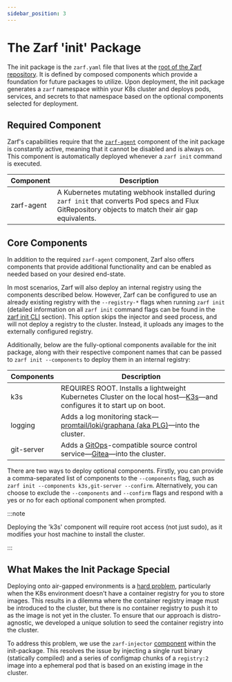 ```yaml
---
sidebar_position: 3
---
```


# The Zarf 'init' Package

The init package is the `zarf.yaml` file that lives at the [root of the Zarf repository](https://github.com/defenseunicorns/zarf/blob/main/zarf.yaml).
It is defined by composed components which provide a foundation for future packages to utilize. Upon deployment, the init package generates a `zarf` namespace within your K8s cluster and deploys pods, services, and secrets to that namespace based on the optional components selected for deployment.

## Required Component

Zarf's capabilities require that the [`zarf-agent`](https://docs.zarf.dev/docs/faq#what-is-the-zarf-agent) component of the init package is constantly active, meaning that it cannot be disabled and is always on. This component is automatically deployed whenever a `zarf init` command is executed.

| Component              | Description                                                                                                          |
| ----------------------- | -------------------------------------------------------------------------------------------------------------------- |
| zarf-agent           | A Kubernetes mutating webhook installed during `zarf init` that converts Pod specs and Flux GitRepository objects to match their air gap equivalents.

## Core Components

In addition to the required `zarf-agent` component, Zarf also offers components that provide additional functionality and can be enabled as needed based on your desired end-state.

In most scenarios, Zarf will also deploy an internal registry using the components described below. However, Zarf can be configured to use an already existing registry with the `--registry-*` flags when running `zarf init` (detailed information on all `zarf init` command flags can be found in the [zarf init CLI](https://docs.zarf.dev/docs/user-guide/the-zarf-cli/cli-commands/zarf_init) section). This option skips the injector and seed process, and will not deploy a registry to the cluster. Instead, it uploads any images to the externally configured registry.

Additionally, below are the fully-optional components available for the init package, along with their respective component names that can be passed to `zarf init --components` to deploy them in an internal registry:

| Components   | Description                                                                                                                                                       |
| ------------ | ----------------------------------------------------------------------------------------------------------------------------------------------------------------- |
| k3s          | REQUIRES ROOT. Installs a lightweight Kubernetes Cluster on the local host&mdash;[K3s](https://k3s.io/)&mdash;and configures it to start up on boot.                             |
| logging      | Adds a log monitoring stack&mdash;[promtail/loki/graphana (aka PLG)](https://github.com/grafana/loki)&mdash;into the cluster.                              |
| git-server   | Adds a [GitOps](https://www.cloudbees.com/gitops/what-is-gitops)-compatible source control service&mdash;[Gitea](https://gitea.io/en-us/)&mdash;into the cluster. |

There are two ways to deploy optional components. Firstly, you can provide a comma-separated list of components to the `--components` flag, such as `zarf init --components k3s,git-server --confirm`. Alternatively, you can choose to exclude the `--components` and `--confirm` flags and respond with a yes or no for each optional component when prompted.

:::note

Deploying the 'k3s' component will require root access (not just sudo), as it modifies your host machine to install the cluster.
 
:::

## What Makes the Init Package Special

Deploying onto air-gapped environments is a [hard problem](../../1-understand-the-basics.md#what-is-the-air-gap), particularly when the K8s environment doesn't have a container registry for you to store images. This results in a dilemma where the container registry image must be introduced to the cluster, but there is no container registry to push it to as the image is not yet in the cluster. To ensure that our approach is distro-agnostic, we developed a unique solution to seed the container registry into the cluster.

To address this problem, we use the `zarf-injector` [component](https://github.com/defenseunicorns/zarf/blob/main/packages/zarf-injector/zarf.yaml) within the init-package. This resolves the issue by injecting a single rust binary (statically compiled) and a series of configmap chunks of a `registry:2` image into a ephemeral pod that is based on an existing image in the cluster.
